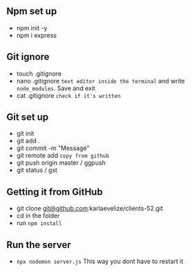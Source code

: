 ## Npm set up ##

- npm init -y
- npm i express

## Git ignore ##

- touch .gitignore
- nano .gitignore `text editor inside the terminal` and write `node_modules`. Save and exit
- cat .gitignore `check if it's written`

## Git set up ##

- git init
- git add .
- git commit -m "Message"
- git remote add `copy from github`
- git push origin master / ggpush
- git status / gst

## Getting it from GitHub ##

- git clone git@github.com:karlaevelize/clients-52.git
- cd in the folder
- run `npm install`

## Run the server ##

- `npx nodemon server.js` This way you dont have to restart it